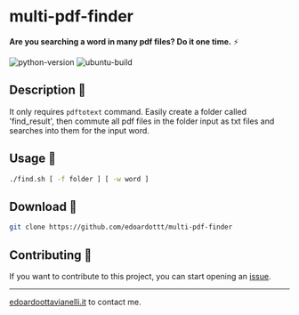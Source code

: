 # multi-pdf-finder

**Are you searching a word in many pdf files? Do it one time.** ⚡

![python-version](https://github.com/edoardottt/images/blob/main/multi-pdf-finder/python-version.svg)
![ubuntu-build](https://github.com/edoardottt/images/blob/main/multi-pdf-finder/ubuntu-build.svg)


Description 🔦 
-------

It only requires `pdftotext` command.
Easily create a folder called 'find_result', then commute all pdf files in the folder input as txt files and searches into them for the input word.


Usage 🚀
--------

```bash
./find.sh [ -f folder ] [ -w word ]
```

Download 📡
-------

```bash
git clone https://github.com/edoardottt/multi-pdf-finder
```

Contributing 🤝
------
If you want to contribute to this project, you can start opening an [issue](https://github.com/edoardottt/multi-pdf-finder/issues).

---------

[edoardoottavianelli.it](https://www.edoardoottavianelli.it/) to contact me.
